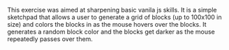 This exercise was aimed at sharpening basic vanila js skills. It is a simple sketchpad that allows a user to generate a grid of blocks (up to 100x100 in size) and colors the blocks in as the mouse hovers over the blocks. It generates a random block color and the blocks get darker as the mouse repeatedly passes over them.